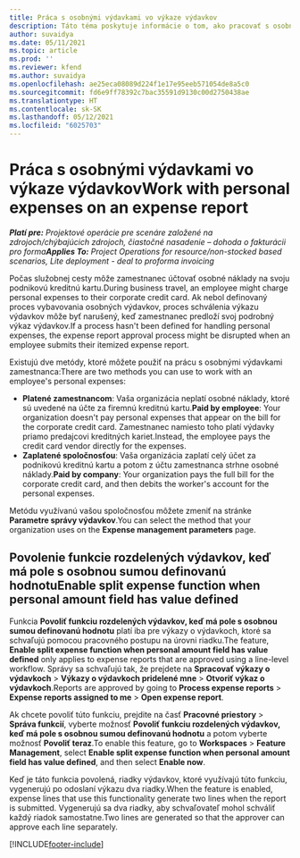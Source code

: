 ```yaml
---
title: Práca s osobnými výdavkami vo výkaze výdavkov
description: Táto téma poskytuje informácie o tom, ako pracovať s osobnými výdavkami, ktoré vzniknú zamestnancom pri cestovaní na služobné účely.
author: suvaidya
ms.date: 05/11/2021
ms.topic: article
ms.prod: ''
ms.reviewer: kfend
ms.author: suvaidya
ms.openlocfilehash: ae25eca08089d224f1e17e95eeb571054de8a5c0
ms.sourcegitcommit: fd6e9ff78392c7bac35591d9130c00d2750438ae
ms.translationtype: HT
ms.contentlocale: sk-SK
ms.lasthandoff: 05/12/2021
ms.locfileid: "6025703"
---
```

# <a name="work-with-personal-expenses-on-an-expense-report"></a><span data-ttu-id="5040c-103">Práca s osobnými výdavkami vo výkaze výdavkov</span><span class="sxs-lookup"><span data-stu-id="5040c-103">Work with personal expenses on an expense report</span></span>

<span data-ttu-id="5040c-104">_**Platí pre:** Projektové operácie pre scenáre založené na zdrojoch/chýbajúcich zdrojoch, čiastočné nasadenie – dohoda o fakturácii pro forma_</span><span class="sxs-lookup"><span data-stu-id="5040c-104">_**Applies To:** Project Operations for resource/non-stocked based scenarios, Lite deployment - deal to proforma invoicing_</span></span>

<span data-ttu-id="5040c-105">Počas služobnej cesty môže zamestnanec účtovať osobné náklady na svoju podnikovú kreditnú kartu.</span><span class="sxs-lookup"><span data-stu-id="5040c-105">During business travel, an employee might charge personal expenses to their corporate credit card.</span></span> <span data-ttu-id="5040c-106">Ak nebol definovaný proces vybavovania osobných výdavkov, proces schválenia výkazu výdavkov môže byť narušený, keď zamestnanec predloží svoj podrobný výkaz výdavkov.</span><span class="sxs-lookup"><span data-stu-id="5040c-106">If a process hasn't been defined for handling personal expenses, the expense report approval process might be disrupted when an employee submits their itemized expense report.</span></span>

<span data-ttu-id="5040c-107">Existujú dve metódy, ktoré môžete použiť na prácu s osobnými výdavkami zamestnanca:</span><span class="sxs-lookup"><span data-stu-id="5040c-107">There are two methods you can use to work with an employee's personal expenses:</span></span>

  - <span data-ttu-id="5040c-108">**Platené zamestnancom**: Vaša organizácia neplatí osobné náklady, ktoré sú uvedené na účte za firemnú kreditnú kartu.</span><span class="sxs-lookup"><span data-stu-id="5040c-108">**Paid by employee**: Your organization doesn't pay personal expenses that appear on the bill for the corporate credit card.</span></span> <span data-ttu-id="5040c-109">Zamestnanec namiesto toho platí výdavky priamo predajcovi kreditných kariet.</span><span class="sxs-lookup"><span data-stu-id="5040c-109">Instead, the employee pays the credit card vendor directly for the expenses.</span></span> 
  - <span data-ttu-id="5040c-110">**Zaplatené spoločnosťou**: Vaša organizácia zaplatí celý účet za podnikovú kreditnú kartu a potom z účtu zamestnanca strhne osobné náklady.</span><span class="sxs-lookup"><span data-stu-id="5040c-110">**Paid by company**: Your organization pays the full bill for the corporate credit card, and then debits the worker's account for the personal expenses.</span></span>

<span data-ttu-id="5040c-111">Metódu využívanú vašou spoločnosťou môžete zmeniť na stránke **Parametre správy výdavkov**.</span><span class="sxs-lookup"><span data-stu-id="5040c-111">You can select the method that your organization uses on the **Expense management parameters** page.</span></span>


## <a name="enable-split-expense-function-when-personal-amount-field-has-value-defined"></a><span data-ttu-id="5040c-112">Povolenie funkcie rozdelených výdavkov, keď má pole s osobnou sumou definovanú hodnotu</span><span class="sxs-lookup"><span data-stu-id="5040c-112">Enable split expense function when personal amount field has value defined</span></span>

<span data-ttu-id="5040c-113">Funkcia **Povoliť funkciu rozdelených výdavkov, keď má pole s osobnou sumou definovanú hodnotu** platí iba pre výkazy o výdavkoch, ktoré sa schvaľujú pomocou pracovného postupu na úrovni riadku.</span><span class="sxs-lookup"><span data-stu-id="5040c-113">The feature, **Enable split expense function when personal amount field has value defined** only applies to expense reports that are approved using a line-level workflow.</span></span> <span data-ttu-id="5040c-114">Správy sa schvaľujú tak, že prejdete na **Spracovať výkazy o výdavkoch** > **Výkazy o výdavkoch pridelené mne** > **Otvoriť výkaz o výdavkoch**.</span><span class="sxs-lookup"><span data-stu-id="5040c-114">Reports are approved by going to **Process expense reports** > **Expense reports assigned to me** > **Open expense report**.</span></span> 

<span data-ttu-id="5040c-115">Ak chcete povoliť túto funkciu, prejdite na časť **Pracovné priestory** > **Správa funkcií**, vyberte možnosť **Povoliť funkciu rozdelených výdavkov, keď má pole s osobnou sumou definovanú hodnotu** a potom vyberte možnosť **Povoliť teraz**.</span><span class="sxs-lookup"><span data-stu-id="5040c-115">To enable this feature, go to **Workspaces** > **Feature Management**, select **Enable split expense function when personal amount field has value defined**, and then select **Enable now**.</span></span> 

<span data-ttu-id="5040c-116">Keď je táto funkcia povolená, riadky výdavkov, ktoré využívajú túto funkciu, vygenerujú po odoslaní výkazu dva riadky.</span><span class="sxs-lookup"><span data-stu-id="5040c-116">When the feature is enabled, expense lines that use this functionality generate two lines when the report is submitted.</span></span> <span data-ttu-id="5040c-117">Vygenerujú sa dva riadky, aby schvaľovateľ mohol schváliť každý riadok samostatne.</span><span class="sxs-lookup"><span data-stu-id="5040c-117">Two lines are generated so that the approver can approve each line separately.</span></span>


[!INCLUDE[footer-include](../includes/footer-banner.md)]
